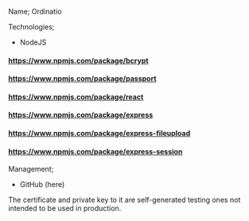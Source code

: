 Name; Ordinatio

Technologies;
- NodeJS
#### https://www.npmjs.com/package/bcrypt
#### https://www.npmjs.com/package/passport
#### https://www.npmjs.com/package/react
#### https://www.npmjs.com/package/express
#### https://www.npmjs.com/package/express-fileupload
#### https://www.npmjs.com/package/express-session

Management;
- GitHub (here)

The certificate and private key to it are self-generated testing ones not intended to be used in production.
